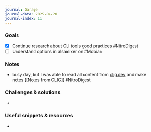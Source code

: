```yaml
---
journal: Garage
journal-date: 2025-04-28
journal-index: 11
---
```


### Goals

- [x] Continue research about CLI tools good practices #NitroDigest
- [ ] Understand options in alsamixer on #Mobian

### Notes

- busy day, but I was able to read all content from [clig.dev](https://clig.dev) and make notes [[Notes from CLIG]] #NitroDigest

### Challenges & solutions

-

### Useful snippets & resources

-
